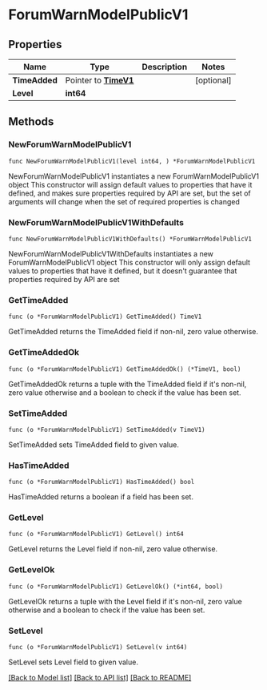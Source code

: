# ForumWarnModelPublicV1

## Properties

Name | Type | Description | Notes
------------ | ------------- | ------------- | -------------
**TimeAdded** | Pointer to [**TimeV1**](TimeV1.md) |  | [optional] 
**Level** | **int64** |  | 

## Methods

### NewForumWarnModelPublicV1

`func NewForumWarnModelPublicV1(level int64, ) *ForumWarnModelPublicV1`

NewForumWarnModelPublicV1 instantiates a new ForumWarnModelPublicV1 object
This constructor will assign default values to properties that have it defined,
and makes sure properties required by API are set, but the set of arguments
will change when the set of required properties is changed

### NewForumWarnModelPublicV1WithDefaults

`func NewForumWarnModelPublicV1WithDefaults() *ForumWarnModelPublicV1`

NewForumWarnModelPublicV1WithDefaults instantiates a new ForumWarnModelPublicV1 object
This constructor will only assign default values to properties that have it defined,
but it doesn't guarantee that properties required by API are set

### GetTimeAdded

`func (o *ForumWarnModelPublicV1) GetTimeAdded() TimeV1`

GetTimeAdded returns the TimeAdded field if non-nil, zero value otherwise.

### GetTimeAddedOk

`func (o *ForumWarnModelPublicV1) GetTimeAddedOk() (*TimeV1, bool)`

GetTimeAddedOk returns a tuple with the TimeAdded field if it's non-nil, zero value otherwise
and a boolean to check if the value has been set.

### SetTimeAdded

`func (o *ForumWarnModelPublicV1) SetTimeAdded(v TimeV1)`

SetTimeAdded sets TimeAdded field to given value.

### HasTimeAdded

`func (o *ForumWarnModelPublicV1) HasTimeAdded() bool`

HasTimeAdded returns a boolean if a field has been set.

### GetLevel

`func (o *ForumWarnModelPublicV1) GetLevel() int64`

GetLevel returns the Level field if non-nil, zero value otherwise.

### GetLevelOk

`func (o *ForumWarnModelPublicV1) GetLevelOk() (*int64, bool)`

GetLevelOk returns a tuple with the Level field if it's non-nil, zero value otherwise
and a boolean to check if the value has been set.

### SetLevel

`func (o *ForumWarnModelPublicV1) SetLevel(v int64)`

SetLevel sets Level field to given value.



[[Back to Model list]](../README.md#documentation-for-models) [[Back to API list]](../README.md#documentation-for-api-endpoints) [[Back to README]](../README.md)


